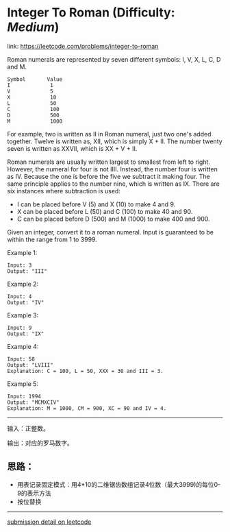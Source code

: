 
# Integer To Roman (Difficulty: **_Medium_**)

link: https://leetcode.com/problems/integer-to-roman 

Roman numerals are represented by seven different symbols: I, V, X, L, C, D and M.

    Symbol       Value
    I             1
    V             5
    X             10
    L             50
    C             100
    D             500
    M             1000

For example, two is written as II in Roman numeral, just two one's added together. Twelve is written as, XII, which is simply X + II. The number twenty seven is written as XXVII, which is XX + V + II.

Roman numerals are usually written largest to smallest from left to right. However, the numeral for four is not IIII. Instead, the number four is written as IV. Because the one is before the five we subtract it making four. The same principle applies to the number nine, which is written as IX. There are six instances where subtraction is used:

* I can be placed before V (5) and X (10) to make 4 and 9. 
* X can be placed before L (50) and C (100) to make 40 and 90. 
* C can be placed before D (500) and M (1000) to make 400 and 900.

Given an integer, convert it to a roman numeral. Input is guaranteed to be within the range from 1 to 3999.

Example 1:

    Input: 3
    Output: "III"

Example 2:

    Input: 4
    Output: "IV"

Example 3:

    Input: 9
    Output: "IX"

Example 4:

    Input: 58
    Output: "LVIII"
    Explanation: C = 100, L = 50, XXX = 30 and III = 3.

Example 5:

    Input: 1994
    Output: "MCMXCIV"
    Explanation: M = 1000, CM = 900, XC = 90 and IV = 4.

----

输入：正整数。

输出：对应的罗马数字。


## 思路：

* 用表记录固定模式：用4*10的二维锯齿数组记录4位数（最大3999)的每位0-9的表示方法
* 按位替换


----------------

[submission detail on leetcode](https://leetcode.com/submissions/detail/166812237/)